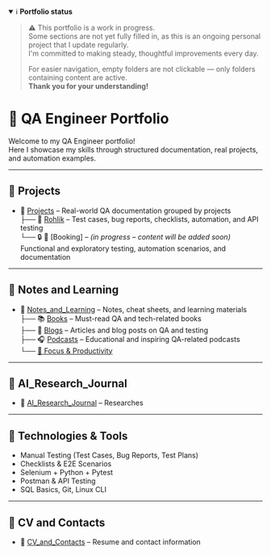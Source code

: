 <details open>
<summary>ℹ️ <strong>Portfolio status</strong></summary>

> ⚠️ This portfolio is a work in progress.  
> Some sections are not yet fully filled in, as this is an ongoing personal project that I update regularly.  
> I'm committed to making steady, thoughtful improvements every day.  
>  
> For easier navigation, empty folders are not clickable — only folders containing content are active.  
> **Thank you for your understanding!**

</details>


# 💼 QA Engineer Portfolio

Welcome to my QA Engineer portfolio!  
Here I showcase my skills through structured documentation, real projects, and automation examples.

---

## 📁 Projects

- 📂 [Projects](./Projects) – Real-world QA documentation grouped by projects  
  ├── 🛒 [Rohlik](./Projects/Rohlik) – Test cases, bug reports, checklists, automation, and API testing  
  └── 🔒 🏨 [Booking] – *(in progress – content will be added soon)* Functional and exploratory testing, automation scenarios, and documentation

---

## 🧠 Notes and Learning

- 📂 [Notes_and_Learning](./Notes_and_Learning) – Notes, cheat sheets, and learning materials  
  ├── 📚 [Books](./Notes_and_Learning/Books) – Must-read QA and tech-related books  
  ├── 📝 [Blogs](./Notes_and_Learning/Blogs) – Articles and blog posts on QA and testing  
  ├── 🎧 [Podcasts](./Notes_and_Learning/Podcasts) – Educational and inspiring QA-related podcasts  
  └── [🧘 Focus & Productivity](./Notes_and_Learning/README.md#-focus--productivity)
  
---

## 🔬 AI_Research_Journal

- 📂 [AI_Research_Journal](./AI_Research_Journal) – Researches
  
---

## 🔧 Technologies & Tools

- Manual Testing (Test Cases, Bug Reports, Test Plans)
- Checklists & E2E Scenarios
- Selenium + Python + Pytest
- Postman & API Testing
- SQL Basics, Git, Linux CLI
  
---

## 🧾 CV and Contacts

- 📄 [CV_and_Contacts](./CV_and_Contacts) – Resume and contact information


